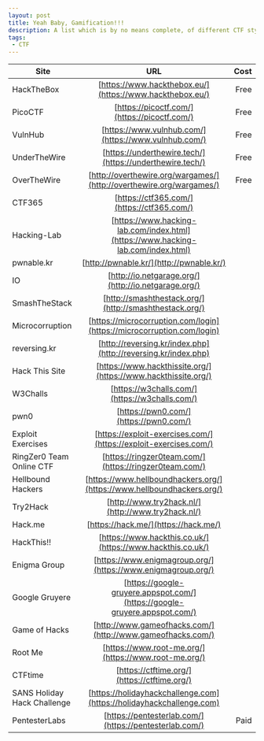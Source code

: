 ```yaml
---
layout: post
title: Yeah Baby, Gamification!!!
description: A list which is by no means complete, of different CTF style sites.
tags:
 - CTF
---
```

| Site | URL | Cost |
| ----- | :-------: | -----: |
|HackTheBox| [https://www.hackthebox.eu/](https://www.hackthebox.eu/) | Free |
|PicoCTF| [https://picoctf.com/](https://picoctf.com/) | Free |
|VulnHub| [https://www.vulnhub.com/](https://www.vulnhub.com/) | Free |
|UnderTheWire| [https://underthewire.tech/](https://underthewire.tech/) | Free |
|OverTheWire| [http://overthewire.org/wargames/](http://overthewire.org/wargames/) | Free |
|CTF365| [https://ctf365.com/](https://ctf365.com/) | |
|Hacking-Lab| [https://www.hacking-lab.com/index.html](https://www.hacking-lab.com/index.html) | |
|pwnable.kr| [http://pwnable.kr/](http://pwnable.kr/) | |
|IO| [http://io.netgarage.org/](http://io.netgarage.org/) | |
|SmashTheStack| [http://smashthestack.org/](http://smashthestack.org/) | |
|Microcorruption| [https://microcorruption.com/login](https://microcorruption.com/login) | |
|reversing.kr| [http://reversing.kr/index.php](http://reversing.kr/index.php) | |
|Hack This Site| [https://www.hackthissite.org/](https://www.hackthissite.org/) | |
|W3Challs| [https://w3challs.com/](https://w3challs.com/) | |
|pwn0| [https://pwn0.com/](https://pwn0.com/) | |
|Exploit Exercises| [https://exploit-exercises.com/](https://exploit-exercises.com/) | |
|RingZer0 Team Online CTF| [https://ringzer0team.com/](https://ringzer0team.com/) | |
|Hellbound Hackers| [https://www.hellboundhackers.org/](https://www.hellboundhackers.org/) | |
|Try2Hack| [http://www.try2hack.nl/](http://www.try2hack.nl/) | |
|Hack.me| [https://hack.me/](https://hack.me/) | |
|HackThis!!| [https://www.hackthis.co.uk/](https://www.hackthis.co.uk/) | |
|Enigma Group| [https://www.enigmagroup.org/](https://www.enigmagroup.org/) | |
|Google Gruyere| [https://google-gruyere.appspot.com/](https://google-gruyere.appspot.com/) | |
|Game of Hacks| [http://www.gameofhacks.com/](http://www.gameofhacks.com/) | |
|Root Me| [https://www.root-me.org/](https://www.root-me.org/) | |
|CTFtime| [https://ctftime.org/](https://ctftime.org/) | |
|SANS Holiday Hack Challenge| [https://holidayhackchallenge.com](https://holidayhackchallenge.com) | |
|PentesterLabs| [https://pentesterlab.com/](https://pentesterlab.com/) | Paid |

